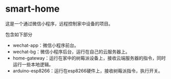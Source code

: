 # smart-home
这是一个通过微信小程序，远程控制家中设备的项目。

包含如下部分
- wechat-app：微信小程序前台。
- wechat-bg：微信小程序后台，运行在自己的云服务器上。
- home-gateway：运行在家中的树莓派设备上，接收云端服务器的指令，同时运行一些本地逻辑。
- arduino-esp8266：运行在esp8266硬件上，接收树莓派指令，执行开关。